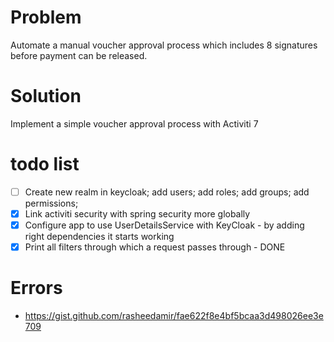 # Problem

Automate a manual voucher approval process which includes 8 signatures before payment can be released.

# Solution

Implement a simple voucher approval process with Activiti 7

# todo list

- [ ] Create new realm in keycloak; add users; add roles; add groups; add permissions;
- [X] Link activiti security with spring security more globally
- [X] Configure app to use UserDetailsService with KeyCloak - by adding right dependencies it starts working
- [X] Print all filters through which a request passes through - DONE

# Errors

- https://gist.github.com/rasheedamir/fae622f8e4bf5bcaa3d498026ee3e709